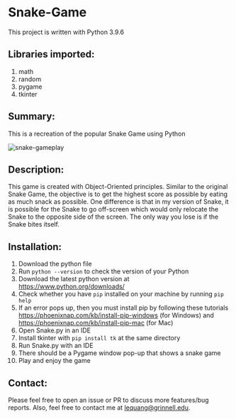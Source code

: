 # Snake-Game

This project is written with Python 3.9.6

## Libraries imported:
1. math
2. random
3. pygame
4. tkinter

## Summary: 
This is a recreation of the popular Snake Game using Python 

![snake-gameplay](https://user-images.githubusercontent.com/85794656/162503525-be090048-c92c-46c7-960c-1f2bd0d94043.gif)

## Description: 
This game is created with Object-Oriented principles. Similar to the original Snake Game, the objective is to get the highest score as possible by eating as much snack as possible. One difference is that in my version of Snake, it is possible for the Snake to go off-screen which would only relocate the Snake to the opposite side of the screen. The only way you lose is if the Snake bites itself.

## Installation:
1. Download the python file 
2. Run `python --version` to check the version of your Python
3. Download the latest python version at https://www.python.org/downloads/
4. Check whether you have `pip` installed on your machine by running `pip help`
5. If an error pops up, then you must install pip by following these tutorials https://phoenixnap.com/kb/install-pip-windows (for Windows) and https://phoenixnap.com/kb/install-pip-mac (for Mac) 
6. Open Snake.py in an IDE 
7. Install tkinter with `pip install tk` at the same directory 
8. Run Snake.py with an IDE
9. There should be a Pygame window pop-up that shows a snake game 
10. Play and enjoy the game

## Contact: 
Please feel free to open an issue or PR to discuss more features/bug reports. Also, feel free to contact me at lequang@grinnell.edu.

